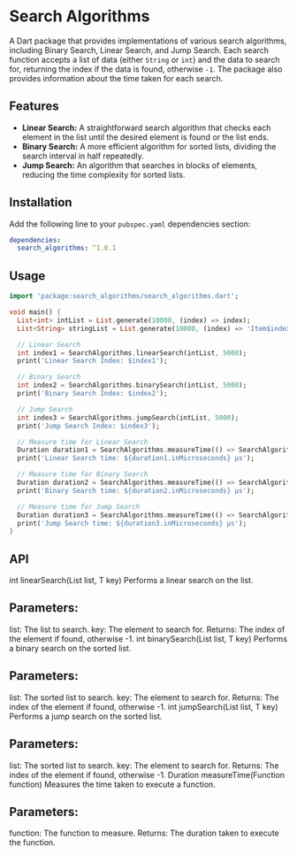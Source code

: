 # Search Algorithms

A Dart package that provides implementations of various search algorithms, including Binary Search, Linear Search, and Jump Search. Each search function accepts a list of data (either `String` or `int`) and the data to search for, returning the index if the data is found, otherwise `-1`. The package also provides information about the time taken for each search.

## Features

- **Linear Search:** A straightforward search algorithm that checks each element in the list until the desired element is found or the list ends.
- **Binary Search:** A more efficient algorithm for sorted lists, dividing the search interval in half repeatedly.
- **Jump Search:** An algorithm that searches in blocks of elements, reducing the time complexity for sorted lists.

## Installation

Add the following line to your `pubspec.yaml` dependencies section:

```yaml
dependencies:
  search_algorithms: ^1.0.1
```

## Usage

```dart
import 'package:search_algorithms/search_algorithms.dart';

void main() {
  List<int> intList = List.generate(10000, (index) => index);
  List<String> stringList = List.generate(10000, (index) => 'Item$index');

  // Linear Search
  int index1 = SearchAlgorithms.linearSearch(intList, 5000);
  print('Linear Search Index: $index1');

  // Binary Search
  int index2 = SearchAlgorithms.binarySearch(intList, 5000);
  print('Binary Search Index: $index2');

  // Jump Search
  int index3 = SearchAlgorithms.jumpSearch(intList, 5000);
  print('Jump Search Index: $index3');

  // Measure time for Linear Search
  Duration duration1 = SearchAlgorithms.measureTime(() => SearchAlgorithms.linearSearch(intList, 5000));
  print('Linear Search time: ${duration1.inMicroseconds} µs');

  // Measure time for Binary Search
  Duration duration2 = SearchAlgorithms.measureTime(() => SearchAlgorithms.binarySearch(intList, 5000));
  print('Binary Search time: ${duration2.inMicroseconds} µs');

  // Measure time for Jump Search
  Duration duration3 = SearchAlgorithms.measureTime(() => SearchAlgorithms.jumpSearch(intList, 5000));
  print('Jump Search time: ${duration3.inMicroseconds} µs');
}
```

## API

int linearSearch<T extends Comparable>(List<T> list, T key)
Performs a linear search on the list.

## Parameters:

list: The list to search.
key: The element to search for.
Returns: The index of the element if found, otherwise -1.
int binarySearch<T extends Comparable>(List<T> list, T key)
Performs a binary search on the sorted list.

## Parameters:

list: The sorted list to search.
key: The element to search for.
Returns: The index of the element if found, otherwise -1.
int jumpSearch<T extends Comparable>(List<T> list, T key)
Performs a jump search on the sorted list.

## Parameters:

list: The sorted list to search.
key: The element to search for.
Returns: The index of the element if found, otherwise -1.
Duration measureTime(Function function)
Measures the time taken to execute a function.

## Parameters:

function: The function to measure.
Returns: The duration taken to execute the function.
